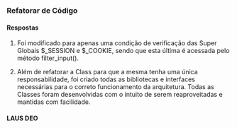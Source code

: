 ### Refatorar de Código

#### Respostas
1. Foi modificado para apenas uma condição de verificação das Super Globais $_SESSION e $_COOKIE, sendo que esta última é acessada pelo método filter_input().

2. Além de refatorar a Class para que a mesma tenha uma única responsabilidade, foi criado todas as bibliotecas e interfaces necessárias para o correto funcionamento da arquitetura. Todas as Classes  foram desenvolvidas com o intuito de serem reaproveitadas e mantidas com facilidade.
 
#### LAUS DEO